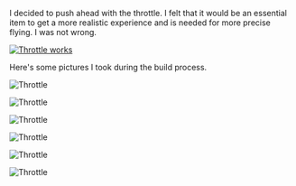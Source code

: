 I decided to push ahead with the throttle. I felt that it would be an essential item to get a more realistic experience and is needed for more precise flying. I was not wrong.

[![Throttle works](assets/throttle%20works.png)](https://www.youtube.com/watch?v=Op1TtKVBt4s)

Here's some pictures I took during the build process.

![Throttle](assets/throttle-1.jpg)

![Throttle](assets/throttle-2.jpg)

![Throttle](assets/throttle-3.jpg)

![Throttle](assets/throttle-4.jpg)

![Throttle](assets/throttle-5.jpg)

![Throttle](assets/throttle-6.jpg)

